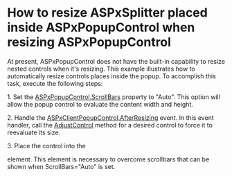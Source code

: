 # How to resize ASPxSplitter placed inside ASPxPopupControl when resizing ASPxPopupControl


<p>At present, ASPxPopupControl does not have the built-in capability to resize nested controls when it's resizing. This example illustrates how to automatically resize controls places inside the popup. To accomplish this task, execute the following steps:</p><p>1. Set the <a href="http://documentation.devexpress.com/#AspNet/DevExpressWebASPxPopupControlASPxPopupControlBase_ScrollBarstopic"><u>ASPxPopupControl.ScrollBars</u></a> property to "Auto". This option will allow the popup control to evaluate the content width and height.</p><p>2. Handle the <a href="http://documentation.devexpress.com/#AspNet/DevExpressWebASPxPopupControlScriptsASPxClientPopupControlBase_AfterResizingtopic"><u>ASPxClientPopupControl.AfterResizing</u></a> event. In this event handler, call the <a href="http://documentation.devexpress.com/#AspNet/DevExpressWebASPxClassesScriptsASPxClientControl_AdjustControltopic"><u>AdjustControl</u></a> method for a desired control to force it to reevaluate its size.</p><p>3. Place the control into the <strong><div style="height: 100%; width: 100%; overflow: hidden"></strong> element. This element is necessary to overcome scrollbars that can be shown when ScrollBars="Auto" is set.</p>

<br/>



